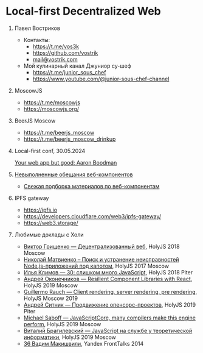 # Local-first Decentralized Web

1. Павел Востриков
    - Контакты:
        - https://t.me/vos3k
        - https://github.com/vostrik
        - mail@vostrik.com
    - Мой кулинарный канал Джуниор су-шеф
        - https://t.me/junior_sous_chef
        - https://www.youtube.com/@junior-sous-chef-channel
1. MoscowJS
    - https://t.me/moscowjs
    - https://moscowjs.org/
1. BeerJS Moscow
   - https://t.me/beerjs_moscow
   - https://t.me/beerjs_moscow_drinkup
1. Local-first conf, 30.05.2024

    [Your web app but good: Aaron Boodman](https://www.youtube.com/watch?v=rqOUgqsWvbw&t=1041s)
1. [Невыполненные обещания веб-компонентов](https://dmitriid.com/the-broken-promise-of-web-components)
   - [Свежая подборка материалов по веб-компонентам](https://t.me/artalog/1425)
1. IPFS gateway
   - https://ipfs.io
   - https://developers.cloudflare.com/web3/ipfs-gateway/
   - https://web3.storage/
1. Любимые доклады с Холи
    - [Виктор Грищенко — Децентрализованный веб](https://www.youtube.com/watch?v=lROd9NUBP5Q), HolyJS 2018 Moscow
    - [Николай Матвиенко – Поиск и устранение неисправностей Node.js-приложений под капотом](https://www.youtube.com/watch?v=_qzFJ2MPVWQ), HolyJS 2017 Moscow
    - [Илья Климов — 30: слишком много JavaScript](https://www.youtube.com/watch?v=ZCQuIV4sftI), HolyJS 2018 Piter
    - [Андрей Оконечников — Resilient Component Libraries with React](https://www.youtube.com/watch?v=1U9oGd3VD9w), HolyJS 2019 Moscow
    - [Guillermo Rauch — Client rendering, server rendering, pre rendering](https://www.youtube.com/watch?v=impcGrPD0xQ), HolyJS Moscow 2019
    - [Андрей Ситник — Продвижение опенсорс-проектов](https://www.youtube.com/watch?v=SbgqR79nPd0), HolyJS 2019 Piter
    - [Michael Saboff — JavaScriptCore, many compilers make this engine perform](https://www.youtube.com/watch?v=mtVBAcy7AKA), HolyJS 2019 Moscow
    - [Виталий Брагилевский — JavaScript на службе у теоретической информатики](https://www.youtube.com/watch?v=T66wMYbtfNA), HolyJS 2019 Moscow
    - [36 Вадим Макишвили](https://www.youtube.com/watch?v=xPPCzryZK44), Yandex FrontTalks 2014
